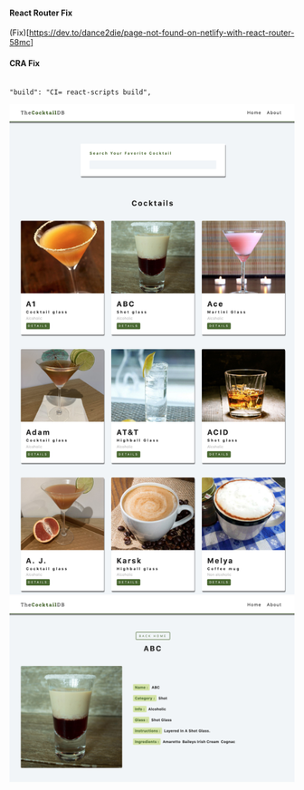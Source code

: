 #### React Router Fix

(Fix)[https://dev.to/dance2die/page-not-found-on-netlify-with-react-router-58mc]

#### CRA Fix

```

"build": "CI= react-scripts build",

```
![img](./src/assets/img.png)
![img](./src/assets/img2.png)